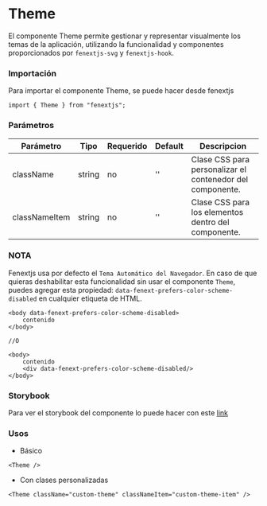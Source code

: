 # Theme

El componente Theme permite gestionar y representar visualmente los temas de la aplicación, utilizando la funcionalidad y componentes proporcionados por `fenextjs-svg` y `fenextjs-hook`.

### Importación

Para importar el componente Theme, se puede hacer desde fenextjs

```tsx copy
import { Theme } from "fenextjs";
```

### Parámetros

| Parámetro | Tipo | Requerido | Default | Descripcion |
| --------- | ---- | --------- | ------- | ----------- |
| className | string | no | '' | Clase CSS para personalizar el contenedor del componente. |
| classNameItem | string | no | '' | Clase CSS para los elementos dentro del componente. |

### __NOTA__

Fenextjs usa por defecto el `Tema Automático del Navegador`. En caso de que quieras deshabilitar esta funcionalidad sin usar el componente `Theme`, puedes agregar esta propiedad: `data-fenext-prefers-color-scheme-disabled` en cualquier etiqueta de HTML.

```tsx copy
<body data-fenext-prefers-color-scheme-disabled>
    contenido
</body>

//O

<body>
    contenido
    <div data-fenext-prefers-color-scheme-disabled/>
</body>

```


### Storybook

Para ver el storybook del componente lo puede hacer con este [link](https://fenextjs-component-storybook.vercel.app/?path=/story/theme-theme--index)

### Usos

- Básico

```tsx copy
<Theme />
```

- Con clases personalizadas

```tsx copy
<Theme className="custom-theme" classNameItem="custom-theme-item" />
```

